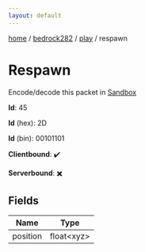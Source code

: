 ```yaml
---
layout: default
---
```


[home](/)  /  [bedrock282](/protocol/bedrock282)  /  [play](/protocol/bedrock282/play)  /  respawn

# Respawn

Encode/decode this packet in [Sandbox](../../../sandbox/bedrock282#Play.Respawn)

**Id**: 45

**Id** (hex): 2D

**Id** (bin): 00101101

**Clientbound**: ✔️

**Serverbound**: ✖️

## Fields

Name | Type
---|---
position | float&lt;xyz&gt;
